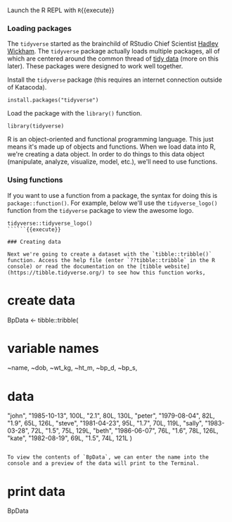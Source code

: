 Launch the R REPL with `R`{{execute}}

### Loading packages 

The  `tidyverse` started as the brainchild of RStudio Chief Scientist [Hadley Wickham](http://hadley.nz/). The `tidyverse` package actually loads multiple packages, all of which are centered around the common thread of [tidy data](https://vita.had.co.nz/papers/tidy-data.pdf) (more on this later). These packages were designed to work well together.

Install the `tidyverse` package (this requires an internet connection outside of Katacoda).

```
install.packages("tidyverse")
```

 Load the package with the `library()` function.

```
library(tidyverse)
```

R is an object-oriented and functional programming language. This just means it's made up of objects and functions. When we load data into R, we're creating a data object. In order to do things to this data object (manipulate, analyze, visualize, model, etc.), we'll need to use functions.

### Using functions

If you want to use a function from a package, the syntax for doing this is `package::function()`. For example, below we'll use the `tidyverse_logo()` function from the `tidyverse` package to view the awesome logo. 

```
tidyverse::tidyverse_logo()
``````{{execute}}

### Creating data

Next we're going to create a dataset with the `tibble::tribble()` function. Access the help file (enter `??tibble::tribble` in the R console) or read the documentation on the [tibble website](https://tibble.tidyverse.org/) to see how this function works, 

```
# create data
BpData <- tibble::tribble(
  # variable names
  ~name, ~dob, ~wt_kg, ~ht_m, ~bp_d, ~bp_s,
  # data
  "john", "1985-10-13", 100L, "2.1", 80L, 130L,
  "peter", "1979-08-04", 82L, "1.9", 65L, 126L,
  "steve", "1981-04-23", 95L, "1.7", 70L, 119L,
  "sally", "1983-03-28", 72L, "1.5", 75L, 129L,
  "beth", "1986-06-07", 76L, "1.6", 78L, 126L,
  "kate", "1982-08-19", 69L, "1.5", 74L, 121L
)
```{{execute}}

To view the contents of `BpData`, we can enter the name into the console and a preview of the data will print to the Terminal.

```
# print data
BpData
```{{execute}}
